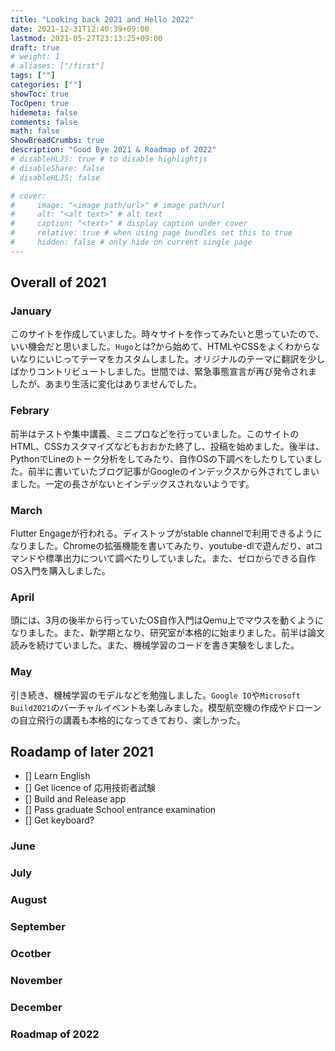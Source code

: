 ```yaml
---
title: "Looking back 2021 and Hello 2022"
date: 2021-12-31T12:40:39+09:00
lastmod: 2021-05-27T23:13:25+09:00
draft: true
# weight: 1
# aliases: ["/first"]
tags: [""]
categories: [""]
showToc: true
TocOpen: true
hidemeta: false
comments: false
math: false
ShowBreadCrumbs: true
description: "Good Bye 2021 & Roadmap of 2022"
# disableHLJS: true # to disable highlightjs
# disableShare: false
# disableHLJS: false

# cover:
#     image: "<image path/url>" # image path/url
#     alt: "<alt text>" # alt text
#     caption: "<text>" # display caption under cover
#     relative: true # when using page bundles set this to true
#     hidden: false # only hide on current single page
---
```

## Overall of 2021
### January
このサイトを作成していました。時々サイトを作ってみたいと思っていたので、いい機会だと思いました。`Hugo`とは?から始めて、HTMLやCSSをよくわからないなりにいじってテーマをカスタムしました。オリジナルのテーマに翻訳を少しばかりコントリビュートしました。世間では、緊急事態宣言が再び発令されましたが、あまり生活に変化はありませんでした。
### Febrary
前半はテストや集中講義、ミニプロなどを行っていました。このサイトのHTML、CSSカスタマイズなどもおおかた終了し、投稿を始めました。後半は、PythonでLineのトーク分析をしてみたり、自作OSの下調べをしたりしていました。前半に書いていたブログ記事がGoogleのインデックスから外されてしまいました。一定の長さがないとインデックスされないようです。
### March
Flutter Engageが行われる。ディストップがstable channelで利用できるようになりました。Chromeの拡張機能を書いてみたり、youtube-dlで遊んだり、atコマンドや標準出力について調べたりしていました。また、ゼロからできる自作OS入門を購入しました。
### April
頭には、3月の後半から行っていたOS自作入門はQemu上でマウスを動くようになりました。また、新学期となり、研究室が本格的に始まりました。前半は論文読みを続けていました。また、機械学習のコードを書き実験をしました。
### May
引き続き、機械学習のモデルなどを勉強しました。`Google IO`や`Microsoft Build2021`のバーチャルイベントも楽しみました。模型航空機の作成やドローンの自立飛行の講義も本格的になってきており、楽しかった。
## Roadamp of later 2021
- [] Learn English
- [] Get licence of 応用技術者試験
- [] Build and Release app
- [] Pass graduate School entrance examination
- [] Get keyboard?
### June
### July
### August
### September
### Ocotber
### November
### December
### Roadmap of 2022